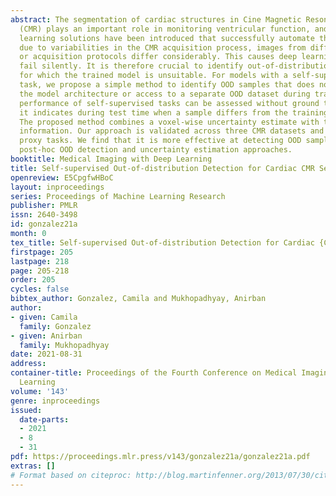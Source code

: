 ```yaml
---
abstract: The segmentation of cardiac structures in Cine Magnetic Resonance imaging
  (CMR) plays an important role in monitoring ventricular function, and many deep
  learning solutions have been introduced that successfully automate this task. Yet
  due to variabilities in the CMR acquisition process, images from different centers
  or acquisition protocols differ considerably. This causes deep learning models to
  fail silently. It is therefore crucial to identify out-of-distribution (OOD) samples
  for which the trained model is unsuitable. For models with a self-supervised proxy
  task, we propose a simple method to identify OOD samples that does not require adapting
  the model architecture or access to a separate OOD dataset during training. As the
  performance of self-supervised tasks can be assessed without ground truth information,
  it indicates during test time when a sample differs from the training distribution.
  The proposed method combines a voxel-wise uncertainty estimate with the self-supervision
  information. Our approach is validated across three CMR datasets and two different
  proxy tasks. We find that it is more effective at detecting OOD samples than state-of-the-art
  post-hoc OOD detection and uncertainty estimation approaches.
booktitle: Medical Imaging with Deep Learning
title: Self-supervised Out-of-distribution Detection for Cardiac CMR Segmentation
openreview: E5CpgfwHBoC
layout: inproceedings
series: Proceedings of Machine Learning Research
publisher: PMLR
issn: 2640-3498
id: gonzalez21a
month: 0
tex_title: Self-supervised Out-of-distribution Detection for Cardiac {CMR} Segmentation
firstpage: 205
lastpage: 218
page: 205-218
order: 205
cycles: false
bibtex_author: Gonzalez, Camila and Mukhopadhyay, Anirban
author:
- given: Camila
  family: Gonzalez
- given: Anirban
  family: Mukhopadhyay
date: 2021-08-31
address:
container-title: Proceedings of the Fourth Conference on Medical Imaging with Deep
  Learning
volume: '143'
genre: inproceedings
issued:
  date-parts:
  - 2021
  - 8
  - 31
pdf: https://proceedings.mlr.press/v143/gonzalez21a/gonzalez21a.pdf
extras: []
# Format based on citeproc: http://blog.martinfenner.org/2013/07/30/citeproc-yaml-for-bibliographies/
---
```

